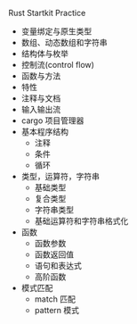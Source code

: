 Rust Startkit Practice

* 变量绑定与原生类型
* 数组、动态数组和字符串
* 结构体与枚举
* 控制流(control flow)
* 函数与方法
* 特性
* 注释与文档
* 输入输出流
* cargo 项目管理器
* 基本程序结构
    * 注释
    * 条件
    * 循环
* 类型，运算符，字符串
    * 基础类型
    * 复合类型
    * 字符串类型
    * 基础运算符和字符串格式化
* 函数
    * 函数参数
    * 函数返回值
    * 语句和表达式
    * 高阶函数
* 模式匹配
    * match 匹配
    * pattern 模式
